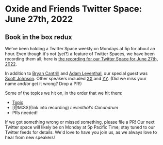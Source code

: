 # Oxide and Friends Twitter Space: June 27th, 2022

## Book in the box redux

We've been holding a Twitter Space weekly on Mondays at 5p for about an hour.
Even though it's not (yet?) a feature of Twitter Spaces, we have been
recording them all; here is
[the recording for our Twitter Space for June 27th, 2022](https://youtu.be/V85oeH4Byy0).

In addition to
[Bryan Cantrill](https://twitter.com/bcantrill) and
[Adam Leventhal](https://twitter.com/ahl),
our special guest was
[Scott Johnson](https://twitter.com/fuzzygroup). Other speakers included
[XX]()
and [YY]().
(Did we miss your name and/or get it wrong? Drop a PR!)

Some of the topics we hit on, in the order that we hit them:

- [Topic](link)
- [@M:SS](link into recording)
  *Leventhal's Conundrum*
- PRs needed!

If we got something wrong or missed something, please file a PR!
Our next Twitter space will likely be on Monday at 5p Pacific Time; stay tuned
to our Twitter feeds for details.  We'd love to have you join us, as we
always love to hear from new speakers!

